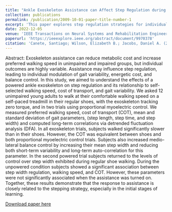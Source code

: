 ```yaml
---
title: "Ankle Exoskeleton Assistance can Affect Step Regulation during Self-Paced Walking"
collection: publications
permalink: /publication/2009-10-01-paper-title-number-1
excerpt: 'This paper explores step regulation strategies for individuals first learning to use a lower limb exoskeleton.'
date: 2022-12-05
venue: 'IEEE Transactions on Neural Systems and Rehabilitation Engineering'
paperurl: 'https://ieeexplore.ieee.org/abstract/document/9970378'
citation: 'Canete, Santiago; Wilson, Elizabeth B.; Jacobs, Daniel A. (2022). &quot;Ankle Exoskeleton Assistance can Affect Step Regulation during Self-Paced Walking&quot; <i>IEEE Transactions on Neural Systems and Rehabilitation Engineering</i>.'
---
```

Abstract: Exoskeleton assistance can reduce metabolic cost and increase preferred walking speed in unimpaired and impaired groups, but individual outcomes are highly variable. Assistance may influence step regulation, leading to individual modulation of gait variability, energetic cost, and balance control. In this study, we aimed to understand the effects of a powered ankle exoskeleton on step regulation and its relationship to self-selected walking speed, cost of transport, and gait variability. We asked 12 unimpaired young adults to walk at their comfortable walking speed on a self-paced treadmill in their regular shoes, with the exoskeleton tracking zero torque, and in two trials using proportional myoelectric control. We measured preferred walking speed, cost of transport (COT), mean and standard deviation of gait parameters, (step length, step time, and step width) and computed long-term correlations via detrended fluctuation analysis (DFA). In all exoskeleton trials, subjects walked significantly slower than in their shoes. However, the COT was equivalent between shoes and both proportional myoelectric control trials. Subjects also increased medio-lateral balance control by increasing their mean step width and reducing both short-term variability and long-term auto-correlation for this parameter. In the second powered trial subjects returned to the levels of control over step width exhibited during regular shoe walking. During the unpowered condition subjects showed a significant association between step width regulation, walking speed, and COT. However, these parameters were not significantly associated when the assistance was turned on. Together, these results demonstrate that the response to assistance is closely related to the stepping strategy, especially in the initial stages of learning.

[Download paper here](https://ieeexplore.ieee.org/abstract/document/9970378')